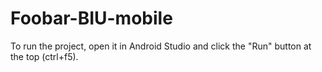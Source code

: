 # Foobar-BIU-mobile

To run the project, open it in Android Studio and click the "Run" button at the top (ctrl+f5).
